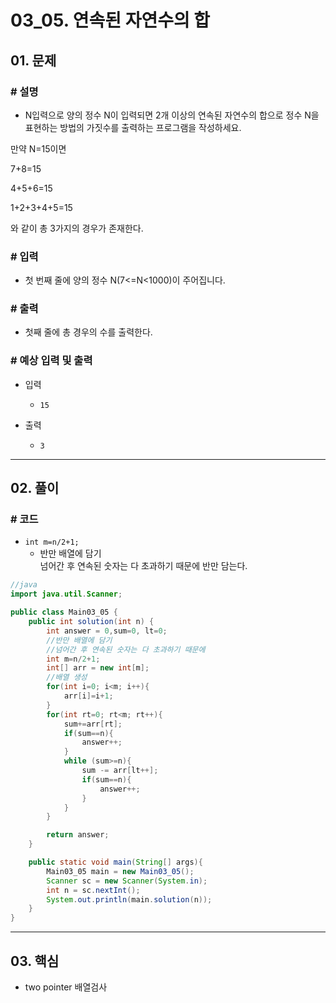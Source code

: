 # 03_05. 연속된 자연수의 합

## 01. 문제

### # 설명

- N입력으로 양의 정수 N이 입력되면 2개 이상의 연속된 자연수의 합으로 정수 N을 표현하는 방법의 가짓수를 출력하는 프로그램을 작성하세요.

만약 N=15이면

7+8=15

4+5+6=15

1+2+3+4+5=15

와 같이 총 3가지의 경우가 존재한다.

### # 입력

- 첫 번째 줄에 양의 정수 N(7<=N<1000)이 주어집니다.

### # 출력

- 첫째 줄에 총 경우의 수를 출력한다.

### # 예상 입력 및 출력

- 입력
  - `15`

- 출력
  - `3`

---

## 02. 풀이

### # 코드

- `int m=n/2+1;`
  - 반만 배열에 담기
</br>넘어간 후 연속된 숫자는 다 초과하기 때문에 반만 담는다.

```java
//java
import java.util.Scanner;

public class Main03_05 {
    public int solution(int n) {
        int answer = 0,sum=0, lt=0;
        //반만 배열에 담기
        //넘어간 후 연속된 숫자는 다 초과하기 때문에
        int m=n/2+1;
        int[] arr = new int[m];
        //배열 생성
        for(int i=0; i<m; i++){
            arr[i]=i+1;
        }
        for(int rt=0; rt<m; rt++){
            sum+=arr[rt];
            if(sum==n){
                answer++;
            }
            while (sum>=n){
                sum -= arr[lt++];
                if(sum==n){
                    answer++;
                }
            }
        }

        return answer;
    }

    public static void main(String[] args){
        Main03_05 main = new Main03_05();
        Scanner sc = new Scanner(System.in);
        int n = sc.nextInt();
        System.out.println(main.solution(n));
    }
}
```

---

## 03. 핵심

- two pointer 배열검사
